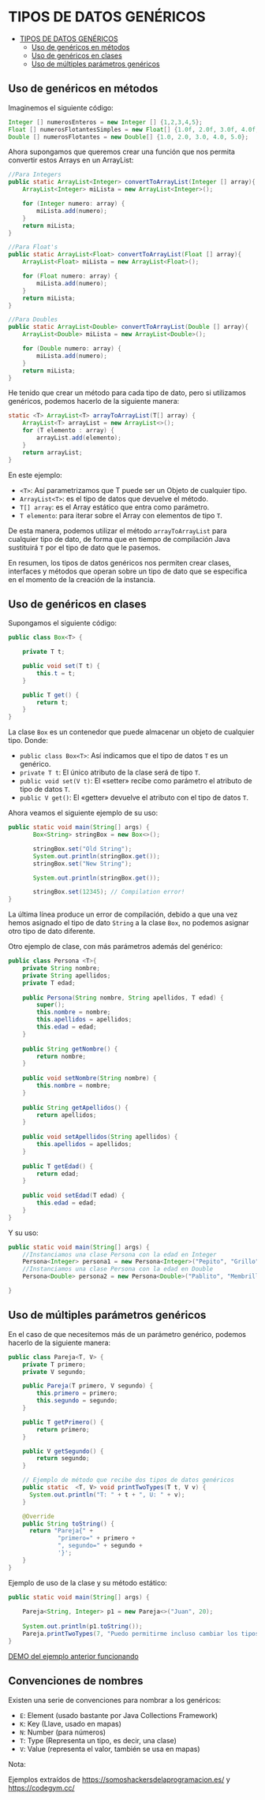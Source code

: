 # TIPOS DE DATOS GENÉRICOS

<!-- TOC -->
* [TIPOS DE DATOS GENÉRICOS](#tipos-de-datos-genéricos)
  * [Uso de genéricos en métodos](#uso-de-genéricos-en-métodos)
  * [Uso de genéricos en clases](#uso-de-genéricos-en-clases)
  * [Uso de múltiples parámetros genéricos](#uso-de-múltiples-parámetros-genéricos)
<!-- TOC -->

## Uso de genéricos en métodos

Imaginemos el siguiente código:

```java
Integer [] numerosEnteros = new Integer [] {1,2,3,4,5};
Float [] numerosFlotantesSimples = new Float[] {1.0f, 2.0f, 3.0f, 4.0f, 5.0f};
Double [] numerosFlotantes = new Double[] {1.0, 2.0, 3.0, 4.0, 5.0};
````

Ahora supongamos que queremos crear una función que nos permita convertir estos Arrays en un ArrayList:
```java
//Para Integers
public static ArrayList<Integer> convertToArrayList(Integer [] array){
    ArrayList<Integer> miLista = new ArrayList<Integer>();

    for (Integer numero: array) {
        miLista.add(numero);
    }
    return miLista;
}

//Para Float's
public static ArrayList<Float> convertToArrayList(Float [] array){
    ArrayList<Float> miLista = new ArrayList<Float>();

    for (Float numero: array) {
        miLista.add(numero);
    }
    return miLista;
}

//Para Doubles
public static ArrayList<Double> convertToArrayList(Double [] array){
    ArrayList<Double> miLista = new ArrayList<Double>();

    for (Double numero: array) {
        miLista.add(numero);
    }
    return miLista;
}
```

He tenido que crear un método para cada tipo de dato, pero si utilizamos genéricos, podemos hacerlo de la siguiente manera:

```java
static <T> ArrayList<T> arrayToArrayList(T[] array) {
    ArrayList<T> arrayList = new ArrayList<>();
    for (T elemento : array) {
        arrayList.add(elemento);
    }
    return arrayList;
}
```

En este ejemplo:
- `<T>`: Así parametrizamos que T puede ser un Objeto de cualquier tipo.
- `ArrayList<T>`: es el tipo de datos que devuelve el método.
- `T[] array`: es el Array estático que entra como parámetro.
- `T elemento`: para iterar sobre el Array con elementos de tipo `T`.

De esta manera, podemos utilizar el método `arrayToArrayList` para cualquier tipo de dato, de forma que en tiempo 
de compilación Java sustituirá `T` por el tipo de dato que le pasemos.

En resumen, los tipos de datos genéricos nos permiten crear clases, interfaces y métodos que operan sobre un tipo de 
dato que se especifica en el momento de la creación de la instancia.

## Uso de genéricos en clases

Supongamos el siguiente código:

```java
public class Box<T> {

    private T t;

    public void set(T t) {
        this.t = t;
    }

    public T get() {
        return t;
    }
}
```

La clase `Box` es un contenedor que puede almacenar un objeto de cualquier tipo. Donde:

- `public class Box<T>`: Así indicamos que el tipo de datos `T` es un genérico.
- `private T t`: El único atributo de la clase será de tipo `T`.
- `public void set(V t)`: El «setter» recibe como parámetro el atributo de tipo de datos `T`.
- `public V get()`: El «getter» devuelve el atributo con el tipo de datos `T`.


Ahora veamos el siguiente ejemplo de su uso:

```java
public static void main(String[] args) {
       Box<String> stringBox = new Box<>();

       stringBox.set("Old String");
       System.out.println(stringBox.get());
       stringBox.set("New String");

       System.out.println(stringBox.get());

       stringBox.set(12345); // Compilation error!
}
```

La última línea produce un error de compilación, debido a que una vez hemos asignado el tipo de dato `String` a la 
clase `Box`, no podemos asignar otro tipo de dato diferente.

Otro ejemplo de clase, con más parámetros además del genérico:

```java
public class Persona <T>{
    private String nombre;
    private String apellidos;
    private T edad;
     
    public Persona(String nombre, String apellidos, T edad) {
        super();
        this.nombre = nombre;
        this.apellidos = apellidos;
        this.edad = edad;
    }
 
    public String getNombre() {
        return nombre;
    }
 
    public void setNombre(String nombre) {
        this.nombre = nombre;
    }
 
    public String getApellidos() {
        return apellidos;
    }
 
    public void setApellidos(String apellidos) {
        this.apellidos = apellidos;
    }
 
    public T getEdad() {
        return edad;
    }
 
    public void setEdad(T edad) {
        this.edad = edad;
    }
}
````

Y su uso:

```java
public static void main(String[] args) {
    //Instanciamos una clase Persona con la edad en Integer
    Persona<Integer> persona1 = new Persona<Integer>("Pepito", "Grillo", 32);
    //Instanciamos una clase Persona con la edad en Double
    Persona<Double> persona2 = new Persona<Double>("Pablito", "Membrillo", 32.3);

}
```

## Uso de múltiples parámetros genéricos

En el caso de que necesitemos más de un parámetro genérico, podemos hacerlo de la siguiente manera:

```java
public class Pareja<T, V> {
    private T primero;
    private V segundo;

    public Pareja(T primero, V segundo) {
        this.primero = primero;
        this.segundo = segundo;
    }

    public T getPrimero() {
        return primero;
    }

    public V getSegundo() {
        return segundo;
    }

    // Ejemplo de método que recibe dos tipos de datos genéricos
    public static  <T, V> void printTwoTypes(T t, V v) {
      System.out.println("T: " + t + ", U: " + v);
    }

    @Override
    public String toString() {
      return "Pareja{" +
              "primero=" + primero +
              ", segundo=" + segundo +
              '}';
    }
}
```

Ejemplo de uso de la clase y su método estático:

```java
public static void main(String[] args) {
        
    Pareja<String, Integer> p1 = new Pareja<>("Juan", 20);
    
    System.out.println(p1.toString());
    Pareja.printTwoTypes(7, "Puedo permitirme incluso cambiar los tipos, al ser estático");
}
```

[DEMO del ejemplo anterior funcionando](datos_genericos/Main.java)

## Convenciones de nombres

Existen una serie de convenciones para nombrar a los genéricos:

- `E`: Element (usado bastante por Java Collections Framework)
- `K`: Key (Llave, usado en mapas)
- `N`: Number (para números)
- `T`: Type (Representa un tipo, es decir, una clase)
- `V`: Value (representa el valor, también se usa en mapas)

Nota:

Ejemplos extraídos de https://somoshackersdelaprogramacion.es/ y https://codegym.cc/
